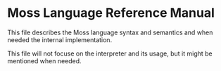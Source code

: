 # Moss Language Reference Manual

This file describes the Moss language syntax and semantics and when needed
the internal implementation.

This file will not focuse on the interpreter and its usage, but it might be
mentioned when needed.
